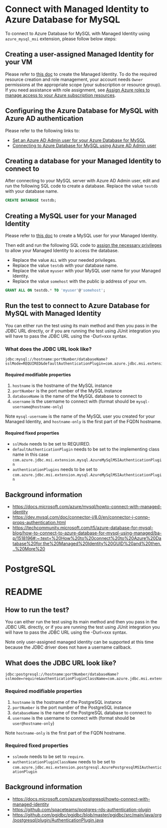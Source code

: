# Connect with Managed Identity to Azure Database for MySQL

To connect to Azure Database for MySQL with Managed Identity using `azure_mysql_msi` extension, please follow below steps:

## Creating a user-assigned Managed Identity for your VM
Please refer to [this doc](https://docs.microsoft.com/azure/mysql/howto-connect-with-managed-identity#creating-a-user-assigned-managed-identity-for-your-vm) to create the Managed Identity.
To do the required resource creation and role management, your account needs `Owner` permissions at the appropriate scope (your subscription or resource group). If you need assistance with role assignment, see [Assign Azure roles to manage access to your Azure subscription resources](https://docs.microsoft.com/azure/role-based-access-control/role-assignments-portal).

## Configuring the Azure Database for MySQL with Azure AD authentication
Please refer to the following links to:
- [Set an Azure AD Admin user for your Azure Database for MySQL](https://docs.microsoft.com/azure/mysql/howto-configure-sign-in-azure-ad-authentication#setting-the-azure-ad-admin-user)
- [Connecting to Azure Database for MySQL using Azure AD Admin user](https://docs.microsoft.com/azure/mysql/howto-configure-sign-in-azure-ad-authentication#connecting-to-azure-database-for-mysql-using-azure-ad)

## Creating a database for your Managed Identity to connect to
After connecting to your MySQL server with Azure AD Admin user, edit and run the following SQL code to create a database. Replace the value `testdb` with your database name.

```sql
CREATE DATABASE testdb;
```

## Creating a MySQL user for your Managed Identity
Please refer to [this doc](https://docs.microsoft.com/azure/mysql/howto-connect-with-managed-identity#creating-a-mysql-user-for-your-managed-identity) to create a MySQL user for your Managed Identity.

Then edit and run the following SQL code to [assign the necessary privileges](https://dev.mysql.com/doc/refman/8.0/en/grant.html#grant-database-privileges) to allow your Managed Identity to access the database.
- Replace the value `ALL` with your needed privileges. 
- Replace the value `testdb` with your database name. 
- Replace the value `myuser` with your MySQL user name for your Managed Identity. 
- Replace the value `somehost` with the public ip address of your vm.

```sql
GRANT ALL ON testdb.* TO 'myuser'@'somehost';
```

## Run the test to connect to Azure Database for MySQL with Managed Identity

You can either run the test using its main method and then you pass in the JDBC URL directly, or if you are running the test using JUnit integration you will have to pass the JDBC URL using the -Durl=xxx syntax.

### What does the JDBC URL look like?

```
jdbc:mysql://hostname:portNumber/databaseName?sslMode=REQUIRED&defaultAuthenticationPlugin=com.azure.jdbc.msi.extension.mysql.AzureMySqlMSIAuthenticationPlugin&authenticationPlugins=com.azure.jdbc.msi.extension.mysql.AzureMySqlMSIAuthenticationPlugin&user=username
```

#### Required modifiable properties

1. `hostname` is the hostname of the MySQL instance
2. `portNumber` is the port number of the MySQL instance
3. `databaseName` is the name of the MySQL database to connect to
4. `username` is the username to connect with (format should be `mysql-username@hostname-only`)

Note `mysql-username` is the name of the MySQL user you created for your Managed Identity, and `hostname-only` is the first part of the FQDN hostname.

#### Required fixed properties

* `sslMode` needs to be set to REQUIRED.
* `defaultAuthenticationPlugin` needs to be set to the implementing class name in this case `com.azure.jdbc.msi.extension.mysql.AzureMySqlMSIAuthenticationPlugin`
* `authenticationPlugins` needs to be set to `com.azure.jdbc.msi.extension.mysql.AzureMySqlMSIAuthenticationPlugin`

## Background information

* https://docs.microsoft.com/azure/mysql/howto-connect-with-managed-identity 
* https://dev.mysql.com/doc/connector-j/8.0/en/connector-j-connp-props-authentication.html
* https://techcommunity.microsoft.com/t5/azure-database-for-mysql-blog/how-to-connect-to-azure-database-for-mysql-using-managed/ba-p/1518196#:~:text=%20How%20to%20connect%20to%20Azure%20Database%20for,the%20Managed%20Identity%20GUID%20and%20then...%20More%20


# PostgreSQL

# README

## How to run the test?

You can either run the test using its main method and then you pass in the JDBC
URL directly, or if you are running the test using JUnit integration you will
have to pass the JDBC URL using the -Durl=xxx syntax.

Note only user-assigned managed identity can be supported at this time because
the JDBC driver does not have a username callback.

## What does the JDBC URL look like?

```
jdbc:postgresql://hostname:portNumber/databaseName?sslmode=require&authenticationPluginClassName=com.azure.jdbc.msi.extension.postgresql.AzurePostgresMSIAuthenticationPlugin&user=username
```

### Required modifiable properties

1. `hostname` is the hostname of the PostgreSQL instance
2. `portNumber` is the port number of the PostgreSQL instance
3. `databaseName` is the name of the PostgreSQL database to connect to
4. `username` is the username to connect with (format should be `user@hostname-only`)

Note `hostname-only` is the first part of the FQDN hostname.

### Required fixed properties

* `sslmode` needs to be set to `require`.
* `authenticationPluginClassName` needs to be set to `com.azure.jdbc.msi.extension.postgresql.AzurePostgresqlMSIAuthenticationPlugin`

## Background information

* https://docs.microsoft.com/azure/postgresql/howto-connect-with-managed-identity
* https://github.com/spaceteams/postgres-rds-authentication-plugin
* https://github.com/pgjdbc/pgjdbc/blob/master/pgjdbc/src/main/java/org/postgresql/plugin/AuthenticationPlugin.java
